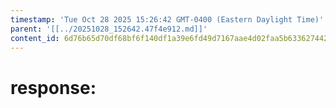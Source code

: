 ```yaml
---
timestamp: 'Tue Oct 28 2025 15:26:42 GMT-0400 (Eastern Daylight Time)'
parent: '[[../20251028_152642.47f4e912.md]]'
content_id: 6d76b65d70df68bf6f140df1a39e6fd49d7167aae4d02faa5b63362744266256
---
```


# response:
